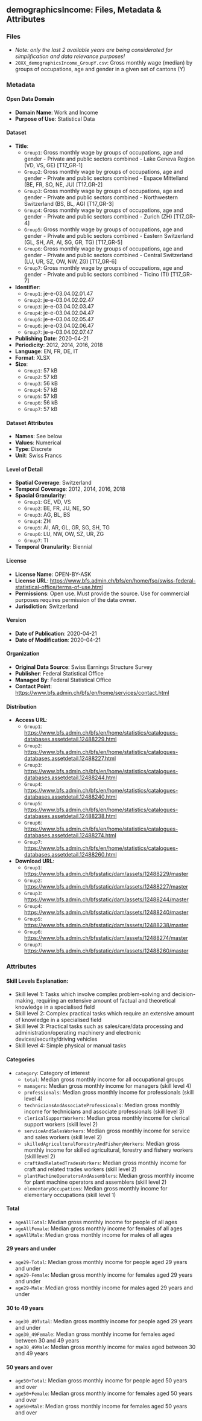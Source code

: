 ## demographicsIncome: Files, Metadata & Attributes

### **Files**
- *Note: only the last 2 available years are being considerated for simplification and data relevance purposes!*
- ```20XX_demographicsIncome_GroupY.csv```: Gross monthly wage (median) by groups of occupations, age and gender in a given set of cantons (Y)

### Metadata

#### Open Data Domain
- **Domain Name**: Work and Income
- **Purpose of Use**: Statistical Data

#### Dataset
- **Title**: 
  - ```Group1```: Gross monthly wage by groups of occupations, age and gender - Private and public sectors combined - Lake Geneva Region (VD, VS, GE) [T17_GR-1]
  - ```Group2```: Gross monthly wage by groups of occupations, age and gender - Private and public sectors combined - Espace Mittelland (BE, FR, SO, NE, JU) [T17_GR-2]
  - ```Group3```: Gross monthly wage by groups of occupations, age and gender - Private and public sectors combined - Northwestern Switzerland (BS, BL, AG) [T17_GR-3]
  - ```Group4```: Gross monthly wage by groups of occupations, age and gender - Private and public sectors combined - Zurich (ZH) [T17_GR-4]
  - ```Group5```: Gross monthly wage by groups of occupations, age and gender - Private and public sectors combined - Eastern Switzerland (GL, SH, AR, AI, SG, GR, TG) [T17_GR-5]
  - ```Group6```: Gross monthly wage by groups of occupations, age and gender - Private and public sectors combined - Central Switzerland (LU, UR, SZ, OW, NW, ZG) [T17_GR-6]
  - ```Group7```: Gross monthly wage by groups of occupations, age and gender - Private and public sectors combined - Ticino (TI) [T17_GR-7]
- **Identifier**:
  - ```Group1```: je-e-03.04.02.01.47
  - ```Group2```: je-e-03.04.02.02.47
  - ```Group3```: je-e-03.04.02.03.47
  - ```Group4```: je-e-03.04.02.04.47
  - ```Group5```: je-e-03.04.02.05.47
  - ```Group6```: je-e-03.04.02.06.47
  - ```Group7```: je-e-03.04.02.07.47
- **Publishing Date**: 2020-04-21
- **Periodicity**: 2012, 2014, 2016, 2018
- **Language**: EN, FR, DE, IT
- **Format**: XLSX
- **Size**: 
  - ```Group1```: 57 kB
  - ```Group2```: 57 kB
  - ```Group3```: 56 kB
  - ```Group4```: 57 kB
  - ```Group5```: 57 kB
  - ```Group6```: 56 kB
  - ```Group7```: 57 kB

#### Dataset Attributes
- **Names**: See below
- **Values**: Numerical
- **Type**: Discrete
- **Unit**: Swiss Francs

#### Level of Detail
- **Spatial Coverage**: Switzerland
- **Temporal Coverage**: 2012, 2014, 2016, 2018
- **Spacial Granularity**:
  - ```Group1```: GE, VD, VS
  - ```Group2```: BE, FR, JU, NE, SO
  - ```Group3```: AG, BL, BS
  - ```Group4```: ZH
  - ```Group5```: AI, AR, GL, GR, SG, SH, TG
  - ```Group6```: LU, NW, OW, SZ, UR, ZG
  - ```Group7```: TI
- **Temporal Granularity**: Biennial

#### License
- **License Name**: OPEN-BY-ASK
- **License URL**: https://www.bfs.admin.ch/bfs/en/home/fso/swiss-federal-statistical-office/terms-of-use.html
- **Permissions**: Open use. Must provide the source. Use for commercial purposes requires permission of the data owner.
- **Jurisdiction**: Switzerland

#### Version
- **Date of Publication**: 2020-04-21
- **Date of Modification**: 2020-04-21

#### Organization
- **Original Data Source**: Swiss Earnings Structure Survey
- **Publisher**: Federal Statistical Office
- **Managed By**: Federal Statistical Office
- **Contact Point**: https://www.bfs.admin.ch/bfs/en/home/services/contact.html

#### Distribution
- **Access URL**:
  - ```Group1```: https://www.bfs.admin.ch/bfs/en/home/statistics/catalogues-databases.assetdetail.12488229.html
  - ```Group2```: https://www.bfs.admin.ch/bfs/en/home/statistics/catalogues-databases.assetdetail.12488227.html
  - ```Group3```: https://www.bfs.admin.ch/bfs/en/home/statistics/catalogues-databases.assetdetail.12488244.html
  - ```Group4```: https://www.bfs.admin.ch/bfs/en/home/statistics/catalogues-databases.assetdetail.12488240.html
  - ```Group5```: https://www.bfs.admin.ch/bfs/en/home/statistics/catalogues-databases.assetdetail.12488238.html
  - ```Group6```: https://www.bfs.admin.ch/bfs/en/home/statistics/catalogues-databases.assetdetail.12488274.html
  - ```Group7```: https://www.bfs.admin.ch/bfs/en/home/statistics/catalogues-databases.assetdetail.12488260.html
- **Download URL**:
  - ```Group1```: https://www.bfs.admin.ch/bfsstatic/dam/assets/12488229/master
  - ```Group2```: https://www.bfs.admin.ch/bfsstatic/dam/assets/12488227/master
  - ```Group3```: https://www.bfs.admin.ch/bfsstatic/dam/assets/12488244/master
  - ```Group4```: https://www.bfs.admin.ch/bfsstatic/dam/assets/12488240/master
  - ```Group5```: https://www.bfs.admin.ch/bfsstatic/dam/assets/12488238/master
  - ```Group6```: https://www.bfs.admin.ch/bfsstatic/dam/assets/12488274/master
  - ```Group7```: https://www.bfs.admin.ch/bfsstatic/dam/assets/12488260/master

### Attributes

#### Skill Levels Explanation:
- Skill level 1: Tasks which involve complex problem-solving and decision-making, requiring an extensive amount of factual and theoretical knowledge in a specialised field
- Skill level 2: Complex practical tasks which require an extensive amount of knowledge in a specialised field
- Skill level 3: Practical tasks such as sales/care/data processing and administration/operating machinery and electronic devices/security/driving vehicles 
- Skill level 4: Simple physical or manual tasks


#### Categories
- ```category```: Category of interest
  - ```total```: Median gross monthly income for all occupational groups
  - ```managers```: Median gross monthly income for managers (skill level 4)
  - ```professionals```: Median gross monthly income for professionals (skill level 4)
  - ```techniciansAndAssociateProfessionals```: Median gross monthly income for technicians and associate professionals (skill level 3)
  - ```clericalSupportWorkers```: Median gross monthly income for clerical support workers (skill level 2)
  - ```serviceAndSalesWorkers```: Median gross monthly income for service and sales workers (skill level 2)
  - ```skilledAgriculturalForestryAndFisheryWorkers```: Median gross monthly income for skilled agricultural, forestry and fishery workers (skill level 2)
  - ```craftAndRelatedTradesWorkers```: Median gross monthly income for craft and related trades workers (skill level 2)
  - ```plantMachineOperatorsAndAssemblers```: Median gross monthly income for plant machine operators and assemblers (skill level 2)
  - ```elementaryOccupations```: Median gross monthly income for elementary occupations (skill level 1)

#### Total
- ```ageAllTotal```: Median gross monthly income for people of all ages
- ```ageAllFemale```: Median gross monthly income for females of all ages
- ```ageAllMale```: Median gross monthly income for males of all ages

#### 29 years and under
- ```age29-Total```: Median gross monthly income for people aged 29 years and under
- ```age29-Female```: Median gross monthly income for females aged 29 years and under
- ```age29-Male```: Median gross monthly income for males aged 29 years and under

#### 30 to 49 years
- ```age30_49Total```: Median gross monthly income for people aged 29 years and under
- ```age30_49Female```: Median gross monthly income for females aged between 30 and 49 years
- ```age30_49Male```: Median gross monthly income for males aged between 30 and 49 years

#### 50 years and over
- ```age50+Total```: Median gross monthly income for people aged 50 years and over
- ```age50+Female```: Median gross monthly income for females aged 50 years and over
- ```age50+Male```: Median gross monthly income for females aged 50 years and over 
